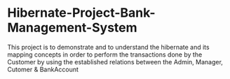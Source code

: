 # Hibernate-Project-Bank-Management-System
This project is to demonstrate and to understand the hibernate and its mapping concepts in order to perform the transactions done by the Customer by using the established relations between the Admin, Manager, Cutomer &amp; BankAccount
